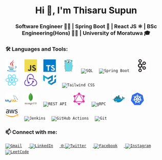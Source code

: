 <h1 align="center">Hi 👋, I'm Thisaru Supun</h1>
<h3 align="center">Software Engineer 👨‍💻 | Spring Boot 🍃 | React JS ⚛ | BSc Engineering(Hons) 👨‍🎓 | University of Moratuwa 🎓</h3>
<h3 align="left">🛠️ Languages and Tools:</h3>

<!-- 🧠 Languages -->
<p align="left">
  <code><img style="margin-right: 15px;" src="https://raw.githubusercontent.com/devicons/devicon/master/icons/java/java-original.svg" alt="Java" width="40" height="40"/></code>
  <code><img style="margin-right: 15px;" src="https://raw.githubusercontent.com/devicons/devicon/master/icons/javascript/javascript-original.svg" alt="JavaScript" width="40" height="40"/></code>
  <code><img style="margin-right: 15px;" src="https://raw.githubusercontent.com/devicons/devicon/master/icons/typescript/typescript-original.svg" alt="TypeScript" width="40" height="40"/></code>
  <code><img style="margin-right: 15px;" src="https://raw.githubusercontent.com/devicons/devicon/master/icons/go/go-original.svg" alt="Golang" width="40" height="40"/></code>
  <code><img style="margin-right: 15px;" src="https://www.svgrepo.com/show/255832/sql.svg" alt="SQL" width="40" height="40"/></code>
  <!-- 🧰 Frameworks & Libraries -->
  <code><img style="margin-right: 15px;" src="https://www.vectorlogo.zone/logos/springio/springio-icon.svg" alt="Spring Boot" width="40" height="40"/></code>
  <code><img style="margin-right: 15px;" src="https://raw.githubusercontent.com/devicons/devicon/master/icons/apachekafka/apachekafka-original.svg" alt="Kafka" width="40" height="40"/></code>
  <code><img style="margin-right: 15px;" src="https://raw.githubusercontent.com/devicons/devicon/master/icons/react/react-original.svg" alt="React" width="40" height="40"/></code>
  <code><img style="margin-right: 15px;" src="https://raw.githubusercontent.com/devicons/devicon/master/icons/redux/redux-original.svg" alt="Redux" width="40" height="40"/></code>
  <code><img style="margin-right: 15px;" src="https://raw.githubusercontent.com/devicons/devicon/master/icons/materialui/materialui-original.svg" alt="Material UI" width="40" height="40"/></code>
  <code><img style="margin-right: 15px;" src="https://www.vectorlogo.zone/logos/tailwindcss/tailwindcss-icon.svg" alt="Tailwind CSS" width="40" height="40"/></code>




</p>

<!-- 🗄️ Databases & APIs -->
<p align="left">
  <code><img style="margin-right: 15px;" src="https://raw.githubusercontent.com/devicons/devicon/master/icons/mysql/mysql-original-wordmark.svg" alt="MySQL" width="40" height="40"/></code>
  <code><img style="margin-right: 15px;" src="https://raw.githubusercontent.com/devicons/devicon/master/icons/mongodb/mongodb-original-wordmark.svg" alt="MongoDB" width="40" height="40"/></code>
  <code><img style="margin-right: 15px;" src="https://www.vectorlogo.zone/logos/getpostman/getpostman-icon.svg" alt="REST API" width="40" height="40"/></code>
  <code><img style="margin-right: 15px;" src="https://raw.githubusercontent.com/devicons/devicon/master/icons/graphql/graphql-plain.svg" alt="GraphQL" width="40" height="40"/></code>
  <code><img style="margin-right: 15px;" src="https://avatars.githubusercontent.com/u/7802525?s=200&v=4" alt="gRPC" width="40" height="40"/></code>
  <!-- ☁️ DevOps & Tools -->
  <code><img style="margin-right: 15px;" src="https://raw.githubusercontent.com/devicons/devicon/master/icons/docker/docker-original.svg" alt="Docker" width="40" height="40"/></code>
  <code><img style="margin-right: 15px;" src="https://raw.githubusercontent.com/devicons/devicon/master/icons/kubernetes/kubernetes-plain.svg" alt="Kubernetes" width="40" height="40"/></code>
  <code><img style="margin-right: 15px;" src="https://raw.githubusercontent.com/devicons/devicon/master/icons/amazonwebservices/amazonwebservices-original-wordmark.svg" alt="AWS" width="40" height="40"/></code>
  <code><img style="margin-right: 15px;" src="https://www.vectorlogo.zone/logos/jenkins/jenkins-icon.svg" alt="Jenkins" width="40" height="40"/></code>
  <code><img style="margin-right: 15px;" src="https://avatars.githubusercontent.com/u/44036562?s=200&v=4" alt="GitHub Actions" width="40" height="40"/></code>
  <code><img style="margin-right: 15px;" src="https://www.vectorlogo.zone/logos/git-scm/git-scm-icon.svg" alt="Git" width="40" height="40"/></code>
</p>

<h3 align="left">📫 Connect with me:</h3>
<p align="left">
  <!-- Gmail -->
  <a href="mailto:thisarusupun1314@gmail.com" target="_blank">
    <code><img src="https://raw.githubusercontent.com/gauravghongde/social-icons/master/PNG/Color/Gmail.png" alt="Gmail" height="40" style="margin-right: 20px;" /></code>
  </a>

  <!-- LinkedIn -->
  <a href="https://linkedin.com/in/thisarusupun" target="_blank">
    <code><img src="https://raw.githubusercontent.com/rahuldkjain/github-profile-readme-generator/master/src/images/icons/Social/linked-in-alt.svg" alt="LinkedIn" height="40" style="margin-right: 20px;" /></code>
  </a>

  <!-- Portfolio -->
  <a href="https://thisarusupun-portfolio1.netlify.app/" target="_blank">
    <code>🌐</code>
  </a>

  <!-- Twitter -->
  <a href="https://twitter.com/thisarusupun" target="_blank">
    <code><img src="https://raw.githubusercontent.com/rahuldkjain/github-profile-readme-generator/master/src/images/icons/Social/twitter.svg" alt="Twitter" height="40" style="margin-right: 20px;" /></code>
  </a>

  <!-- Facebook -->
  <a href="https://fb.com/thisarusc" target="_blank">
    <code><img src="https://raw.githubusercontent.com/rahuldkjain/github-profile-readme-generator/master/src/images/icons/Social/facebook.svg" alt="Facebook" height="40" style="margin-right: 20px;" /></code>
  </a>

  <!-- Instagram -->
  <a href="https://instagram.com/thisaru_supun" target="_blank">
    <code><img src="https://raw.githubusercontent.com/rahuldkjain/github-profile-readme-generator/master/src/images/icons/Social/instagram.svg" alt="Instagram" height="40" style="margin-right: 20px;" /></code>
  </a>

  <!-- LeetCode -->
  <a href="https://www.leetcode.com/thisarusupun" target="_blank">
    <code><img src="https://raw.githubusercontent.com/rahuldkjain/github-profile-readme-generator/master/src/images/icons/Social/leet-code.svg" alt="LeetCode" height="40" style="margin-right: 20px;" /></code>
  </a>
</p>





